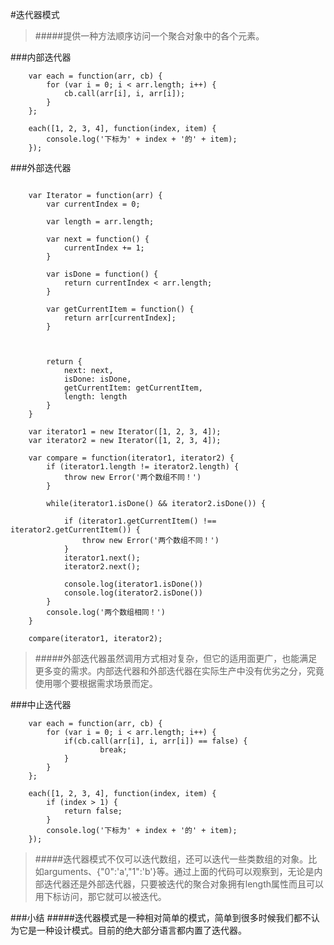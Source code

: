 #迭代器模式

>#####提供一种方法顺序访问一个聚合对象中的各个元素。


###内部迭代器

```
	var each = function(arr, cb) {
		for (var i = 0; i < arr.length; i++) {
			cb.call(arr[i], i, arr[i]);
		}
	};
	
	each([1, 2, 3, 4], function(index, item) {
		console.log('下标为' + index + '的' + item);
	});
```


###外部迭代器
```
	
	var Iterator = function(arr) {
		var currentIndex = 0;
		
		var length = arr.length;
		
		var next = function() {
			currentIndex += 1;
		}
		
		var isDone = function() {
			return currentIndex < arr.length;
		}
		
		var getCurrentItem = function() {
			return arr[currentIndex];
		}
		
		
		
		return {
			next: next,
			isDone: isDone,
			getCurrentItem: getCurrentItem,
			length: length
		}
	}
	
	var iterator1 = new Iterator([1, 2, 3, 4]);
	var iterator2 = new Iterator([1, 2, 3, 4]);

	var compare = function(iterator1, iterator2) {
		if (iterator1.length != iterator2.length) {
			throw new Error('两个数组不同！')
		}
		
		while(iterator1.isDone() && iterator2.isDone()) {

			if (iterator1.getCurrentItem() !== iterator2.getCurrentItem()) {
				throw new Error('两个数组不同！')
			}
			iterator1.next();
			iterator2.next();
			
			console.log(iterator1.isDone())
			console.log(iterator2.isDone())
		}
		console.log('两个数组相同！')
	}
	
	compare(iterator1, iterator2);
```

>#####外部迭代器虽然调用方式相对复杂，但它的适用面更广，也能满足更多变的需求。内部迭代器和外部迭代器在实际生产中没有优劣之分，究竟使用哪个要根据需求场景而定。


###中止迭代器

```
	var each = function(arr, cb) {
		for (var i = 0; i < arr.length; i++) {
			if(cb.call(arr[i], i, arr[i]) == false) {
					break;
			}
		}
	};
	
	each([1, 2, 3, 4], function(index, item) {
		if (index > 1) {
			return false;
		}
		console.log('下标为' + index + '的' + item);
	});
```

>#####迭代器模式不仅可以迭代数组，还可以迭代一些类数组的对象。比如arguments、{"0":'a',"1":'b'}等。通过上面的代码可以观察到，无论是内部迭代器还是外部迭代器，只要被迭代的聚合对象拥有length属性而且可以用下标访问，那它就可以被迭代。


###小结
#####迭代器模式是一种相对简单的模式，简单到很多时候我们都不认为它是一种设计模式。目前的绝大部分语言都内置了迭代器。